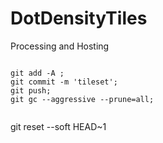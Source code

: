 # DotDensityTiles
Processing and Hosting 



```

git add -A ;
git commit -m 'tileset';
git push;
git gc --aggressive --prune=all;


```


git reset --soft HEAD~1